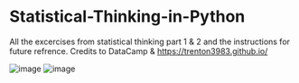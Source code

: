 # Statistical-Thinking-in-Python

All the excercises from statistical thinking part 1 & 2 and the instructions for future refrence.
Credits to DataCamp & https://trenton3983.github.io/

![image](https://user-images.githubusercontent.com/64399795/166122847-13899bcd-345b-41f9-a40f-07c722f98819.png)
![image](https://user-images.githubusercontent.com/64399795/166186997-8cc298bf-7986-4faf-a908-0cc6c1e9fbeb.png)
